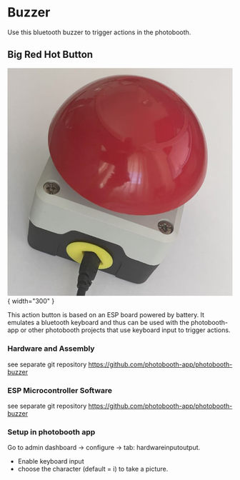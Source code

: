 # Buzzer

Use this bluetooth buzzer to trigger actions in the photobooth.

## Big Red Hot Button

![buzzer loading](../assets/buzzer/buzzer-loading.jpg){ width="300" }

This action button is based on an ESP board powered by battery.
It emulates a bluetooth keyboard and thus can be used with the photobooth-app or other photobooth projects that use keyboard input to trigger actions.

### Hardware and Assembly

see separate git repository <https://github.com/photobooth-app/photobooth-buzzer>

### ESP Microcontroller Software

see separate git repository <https://github.com/photobooth-app/photobooth-buzzer>

### Setup in photobooth app

Go to admin dashboard -> configure -> tab: hardwareinputoutput.

- Enable keyboard input
- choose the character (default = i) to take a picture.
